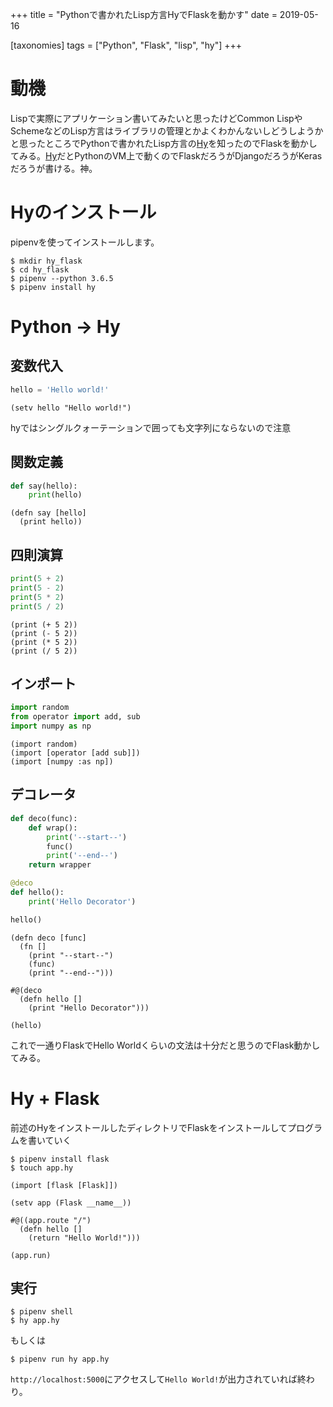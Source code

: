 +++
title = "Pythonで書かれたLisp方言HyでFlaskを動かす"
date = 2019-05-16

[taxonomies]
tags = ["Python", "Flask", "lisp", "hy"]
+++
# 動機
Lispで実際にアプリケーション書いてみたいと思ったけどCommon LispやSchemeなどのLisp方言はライブラリの管理とかよくわかんないしどうしようかと思ったところでPythonで書かれたLisp方言の[Hy](https://github.com/hylang/hy)を知ったのでFlaskを動かしてみる。[Hy](https://github.com/hylang/hy)だとPythonのVM上で動くのでFlaskだろうがDjangoだろうがKerasだろうが書ける。神。

<!-- more -->

# Hyのインストール
pipenvを使ってインストールします。

```shell
$ mkdir hy_flask
$ cd hy_flask
$ pipenv --python 3.6.5
$ pipenv install hy
```

# Python -> Hy
## 変数代入
```python
hello = 'Hello world!'
```

```hy
(setv hello "Hello world!")
```

hyではシングルクォーテーションで囲っても文字列にならないので注意

## 関数定義
```python
def say(hello):
    print(hello)
```

```hylang
(defn say [hello]
  (print hello))
```

## 四則演算
```python
print(5 + 2)
print(5 - 2)
print(5 * 2)
print(5 / 2)
```

```hy
(print (+ 5 2))
(print (- 5 2))
(print (* 5 2))
(print (/ 5 2))
```

## インポート
```python
import random
from operator import add, sub
import numpy as np
```

```hy
(import random)
(import [operator [add sub]])
(import [numpy :as np])
```

## デコレータ
```python
def deco(func):
    def wrap():
        print('--start--')
        func()
        print('--end--')
    return wrapper

@deco
def hello():
    print('Hello Decorator')

hello()
```

```hy
(defn deco [func]
  (fn []
    (print "--start--")
    (func)
    (print "--end--")))

#@(deco
  (defn hello []
    (print "Hello Decorator")))

(hello)
```

これで一通りFlaskでHello Worldくらいの文法は十分だと思うのでFlask動かしてみる。

# Hy + Flask

前述のHyをインストールしたディレクトリでFlaskをインストールしてプログラムを書いていく

```shell
$ pipenv install flask
$ touch app.hy
```

```hy:app.hy
(import [flask [Flask]])

(setv app (Flask __name__))

#@((app.route "/")
  (defn hello []
    (return "Hello World!")))

(app.run)
```


## 実行
```shell
$ pipenv shell
$ hy app.hy
```

もしくは

```shell
$ pipenv run hy app.hy
```

`http://localhost:5000`にアクセスして`Hello World!`が出力されていれば終わり。
